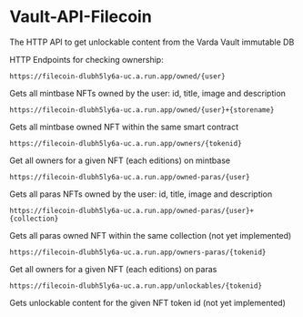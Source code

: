 # Vault-API-Filecoin
 The HTTP API to get unlockable content from the Varda Vault immutable DB
 
 HTTP Endpoints for checking ownership:
 
 `https://filecoin-dlubh5ly6a-uc.a.run.app/owned/{user}`
 
 Gets all mintbase NFTs owned by the user: id, title, image and description
 
 `https://filecoin-dlubh5ly6a-uc.a.run.app/owned/{user}+{storename}`
  
 Gets all mintbase owned NFT within the same smart contract
 
 `https://filecoin-dlubh5ly6a-uc.a.run.app/owners/{tokenid}`
 
 Get all owners for a given NFT (each editions) on mintbase
 
  `https://filecoin-dlubh5ly6a-uc.a.run.app/owned-paras/{user}`
 
 Gets all paras NFTs owned by the user: id, title, image and description
 
 `https://filecoin-dlubh5ly6a-uc.a.run.app/owned-paras/{user}+{collection}`
  
 Gets all paras owned NFT within the same collection (not yet implemented)
 
 `https://filecoin-dlubh5ly6a-uc.a.run.app/owners-paras/{tokenid}`
 
 Get all owners for a given NFT (each editions) on paras

`https://filecoin-dlubh5ly6a-uc.a.run.app/unlockables/{tokenid}`

Gets unlockable content for the given NFT token id (not yet implemented)
